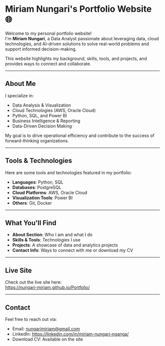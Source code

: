 # Miriam Nungari's Portfolio Website 🌐

Welcome to my personal portfolio website!  
I'm **Miriam Nungari**, a Data Analyst passionate about leveraging data, cloud technologies, and AI-driven solutions to solve real-world problems and support informed decision-making.

This website highlights my background, skills, tools, and projects, and provides ways to connect and collaborate.

---

## About Me

I specialize in:
- Data Analysis & Visualization  
- Cloud Technologies (AWS, Oracle Cloud)  
- Python, SQL, and Power BI  
- Business Intelligence & Reporting  
- Data-Driven Decision Making

My goal is to drive operational efficiency and contribute to the success of forward-thinking organizations.

---

## Tools & Technologies

Here are some tools and technologies featured in my portfolio:

- **Languages**: Python, SQL  
- **Databases**: PostgreSQL  
- **Cloud Platforms**: AWS, Oracle Cloud  
- **Visualization Tools**: Power BI  
- **Others**: Git, Docker

---

## What You'll Find

- **About Section**: Who I am and what I do  
- **Skills & Tools**: Technologies I use  
- **Projects**: A showcase of data and analytics projects  
- **Contact Info**: Ways to connect with me or download my CV

---

## Live Site

Check out the live site here:  
https://nungari-miriam.github.io/Portfolio/

---

## Contact

Feel free to reach out via:  
- Email: nungarimiriam@gmail.com  
- LinkedIn: https://linkedin.com/in/miriam-nungari-nganga/
- Download CV: Available on the site


